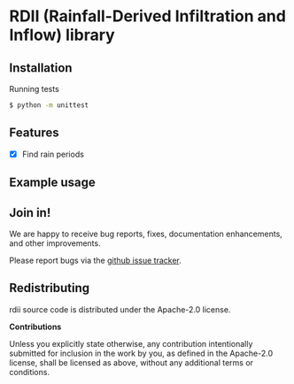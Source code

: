 # RDII (Rainfall-Derived Infiltration and Inflow) library

## Installation

Running tests

```bash
$ python -m unittest
```

## Features

  * [x] Find rain periods
  

## Example usage

## Join in!

We are happy to receive bug reports, fixes, documentation enhancements,
and other improvements.

Please report bugs via the
[github issue tracker](https://github.com/klangner/rdii/issues).


## Redistributing

rdii source code is distributed under the Apache-2.0 license.


**Contributions**

Unless you explicitly state otherwise, any contribution intentionally submitted
for inclusion in the work by you, as defined in the Apache-2.0 license, shall be
licensed as above, without any additional terms or conditions.
